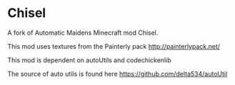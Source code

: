 Chisel
======

A fork of Automatic Maidens Minecraft mod Chisel.

This mod uses textures from the Painterly pack http://painterlypack.net/

This mod is dependent on autoUtils and codechickenlib

The source of auto utils is found here https://github.com/delta534/autoUtil

